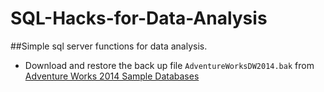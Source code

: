 # SQL-Hacks-for-Data-Analysis
##Simple sql server functions for data analysis.

* Download and restore the back up file `AdventureWorksDW2014.bak` from [Adventure Works 2014 Sample Databases](https://msftdbprodsamples.codeplex.com/releases/view/125550)
